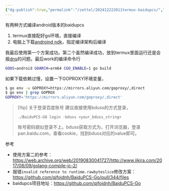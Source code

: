 ```yaml
---
{"dg-publish":true,"permalink":"/zettel/202412222011termux-baidupcs/","title":202412222011,"tags":["baidupcs","termux","android"],"created":"2024-12-22T20:11:08+08:00"}
---
```


有两种方式编译android版本的baidupcs

1. termux直接配好go环境，直接编译
2. 电脑上下载[androind ndk](https://developer.android.com/ndk/downloads/index.html?hl=zh-cn)，指定编译架构后编译

我最后使用第一个方案成功。第二个虽然编译成功，放到termux里面运行还是会报[dns](https://github.com/qjfoidnh/BaiduPCS-Go/issues/107)的问题。最后work的编译命令行

```bash
GOOS=android GOARCH=arm64 CGO_ENABLE=1 go build  
```

如果下载依赖过慢，设置一下GOPROXY环境变量，

```bash
$ go env -w GOPROXY=https://mirrors.aliyun.com/goproxy/,direct
$ go env | grep GOPROX
GOPROXY='https://mirrors.aliyun.com/goproxy/,direct'
```

> [!tip] 关于登录百度账号
> 建议直接使用bduss的方式登录，
>
>     ./BaiduPCS-GO login -bduss <your_bduss_string>
> 账号密码貌似登录不上。bduss获取方式为，打开浏览器，登录pan.baidu.com，查看cookie，找到bduss对应的value即可。


参考

- 使用方案二的参考：https://web.archive.org/web/20190830041727/http://www.iikira.com/2017/08/09/golang-compile-jc-2/
- 报错`invalid reference to runtime.rawbyteslice`修改方案：https://github.com/qjfoidnh/BaiduPCS-Go/pull/344/files
- baidupcs项目地址：https://github.com/qjfoidnh/BaiduPCS-Go
